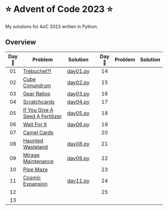# ⭐ Advent of Code 2023 ⭐

My solutions for AoC 2023 written in Python.

## Overview

| Day :christmas_tree: | Problem | Solution | | Day :christmas_tree: | Problem | Solution |
| :---: | --- | --- | --- | :---: | --- | --- |
| 01 | [Trebuchet?!](https://adventofcode.com/2023/day/1) | [day01.py](src/solutions/day01.py) || 14 | [](https://adventofcode.com/2023/day/14) | [](src/solutions/day14.py) |
| 02 | [Cube Conundrum](https://adventofcode.com/2023/day/2) | [day02.py](src/solutions/day02.py) || 15 | [](https://adventofcode.com/2023/day/15) | [](src/solutions/day15.py) |
| 03 | [Gear Ratios](https://adventofcode.com/2023/day/3) | [day03.py](src/solutions/day03.py) || 16 | [](https://adventofcode.com/2023/day/16) | [](src/solutions/day16.py) |
| 04 | [Scratchcards](https://adventofcode.com/2023/day/4) | [day04.py](src/solutions/day04.py) || 17 | [](https://adventofcode.com/2023/day/17) | [](src/solutions/day17.py) |
| 05 | [If You Give A Seed A Fertilizer](https://adventofcode.com/2023/day/5) | [day05.py](src/solutions/day05.py) || 18 | [](https://adventofcode.com/2023/day/18) | [](src/solutions/day18.py) |
| 06 | [Wait For It](https://adventofcode.com/2023/day/6) | [day06.py](src/solutions/day06.py) || 19 | [](https://adventofcode.com/2023/day/19) | [](src/solutions/day19.py) |
| 07 | [Camel Cards](https://adventofcode.com/2023/day/7) | [](src/solutions/day07.py) || 20 | [](https://adventofcode.com/2023/day/20) | [](src/solutions/day20.py) | 
| 08 | [Haunted Wasteland](https://adventofcode.com/2023/day/8) | [day08.py](src/solutions/day08.py) || 21 | [](https://adventofcode.com/2023/day/21) | [](src/solutions/day21.py) |
| 09 | [Mirage Maintenance](https://adventofcode.com/2023/day/9) | [day09.py](src/solutions/day09.py) || 22 | [](https://adventofcode.com/2023/day/22) | [](src/solutions/day22.py) |
| 10 | [Pipe Maze](https://adventofcode.com/2023/day/10) | [](src/solutions/day10.py) || 23 | [](https://adventofcode.com/2023/day/23) | [](src/solutions/day23.py) |
| 11 | [Cosmic Expansion](https://adventofcode.com/2023/day/11) | [day11.py](src/solutions/day11.py) || 24 | [](https://adventofcode.com/2023/day/24) | [](src/solutions/day24.py) |
| 12 | [](https://adventofcode.com/2023/day/12) | [](src/solutions/day12.py) || 25 | [](https://adventofcode.com/2023/day/25) | [](src/solutions/day25.py) |
| 13 | [](https://adventofcode.com/2023/day/13) | [](src/solutions/day13.py) |
